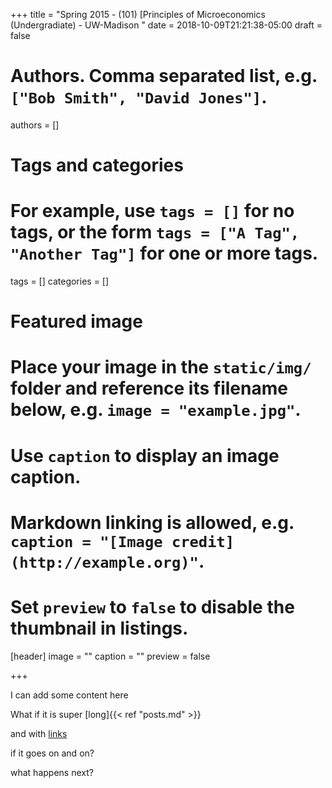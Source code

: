 +++
title = "Spring 2015 - (101) [Principles of Microeconomics (Undergradiate)  -    UW-Madison "
date = 2018-10-09T21:21:38-05:00
draft = false

# Authors. Comma separated list, e.g. `["Bob Smith", "David Jones"]`.
authors = []

# Tags and categories
# For example, use `tags = []` for no tags, or the form `tags = ["A Tag", "Another Tag"]` for one or more tags.
tags = []
categories = []

# Featured image
# Place your image in the `static/img/` folder and reference its filename below, e.g. `image = "example.jpg"`.
# Use `caption` to display an image caption.
#   Markdown linking is allowed, e.g. `caption = "[Image credit](http://example.org)"`.
# Set `preview` to `false` to disable the thumbnail in listings.
[header]
image = ""
caption = ""
preview = false

+++


I can add some content here




What if it is super [long]{{< ref "posts.md" >}}





and with [links](google.com)

if it goes on and on?



what happens next?